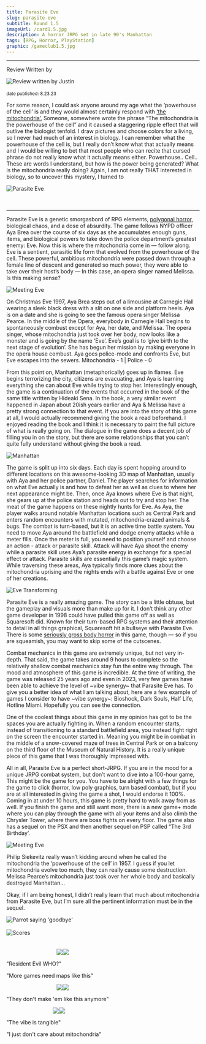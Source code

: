 ```yaml
---
title: Parasite Eve
slug: parasite-eve
subtitle: Round 1.5
imageUrl: /card1.5.jpg
description: A horror JRPG set in late 90's Manhattan
tags: [RPG, Horror, PlayStation]
graphic: /gameclub1.5.jpg
---
```

---
Review Written by
<div class="reviewimg"><img src="/reviews/reviewjustin.png"
alt="Review written by Justin" /> </div><br>
<sub>date published: 8.23.23</sub>

For some reason, I could ask anyone around my age what the ‘powerhouse of the cell’ is and they would almost certainly respond with [‘the mitochondria’.](/reviews/parasite/mitochondria.jpg) Someone, somewhere wrote the phrase “The mitochondria is the powerhouse of the cell” and it caused a staggering ripple effect that will outlive the biologist tenfold. I draw pictures and choose colors for a living, so I never had much of an interest in biology. I can remember what the powerhouse of the cell is, but I really don’t know what that actually means and I would be willing to bet that most people who can recite that cursed phrase do not really know what it actually means either. Powerhouse.. Cell.. These are words I understand, but how is the power being generated? What is the mitochondria really doing? Again, I am not really THAT interested in biology, so to uncover this mystery, I turned to 
<div class="reviewlogo"><img src="/reviews/parasite/logo.png"
alt="Parasite Eve"/></div><br><br />

---

Parasite Eve is a genetic smorgasbord of RPG elements, [polygonal horror](/reviews/parasite/rat.jpg), biological chaos, and a dose of absurdity. The game follows NYPD officer Aya Brea over the course of six days as she accumulates enough guns, items, and biological powers to take down the police department’s greatest enemy: Eve. Now this is where the mitochondria come in — follow along. Eve is a sentient, parasitic life form that evolved from the powerhouse of the cell. These powerful, ambitious mitochondria were passed down through a female line of descent and generated so much power, they were able to take over their host’s body — In this case, an opera singer named Melissa. Is this making sense?
<div class="reviewsplit"><img src="/reviews/parasite/meeteve.jpg"
alt="Meeting Eve" /><div>

On Christmas Eve 1997, Aya Brea steps out of a limousine at Carnegie Hall wearing a sleek black dress with a slit on one side and platform heels. Aya is on a date and she is going to see the famous opera singer Melissa Pearce. In the middle of the Opera, everybody in Carnegie Hall begins to spontaneously combust except for Aya, her date, and Melissa. The opera singer, whose mitochondria just took over her body, now looks like a monster and is going by the name ‘Eve’. Eve’s goal is to ‘give birth to the next stage of evolution’. She has begun her mission by making everyone in the opera house combust. Aya goes police-mode and confronts Eve, but Eve escapes into the sewers. Mitochondria - 1 | Police - 0

From this point on, Manhattan (metaphorically) goes up in flames. Eve begins terrorizing the city, citizens are evacuating, and Aya is learning everything she can about Eve while trying to stop her. Interestingly enough, the game is a continuation of the events that occurred in the book of the same title written by Hideaki Sena. In the book, a very similar event happened in Japan about 20ish years earlier and Aya & Melissa have a pretty strong connection to that event. If you are into the story of this game at all, I would actually recommend giving the book a read beforehand. I enjoyed reading the book and I think it is necessary to paint the full picture of what is really going on. The dialogue in the game does a decent job of filling you in on the story, but there are some relationships that you can’t quite fully understand without giving the book a read.
<div class="reviewsplit"><img src="/reviews/parasite/manhattan.gif"
alt="Manhattan" /><div>

The game is split up into six days. Each day is spent hopping around to different locations on this awesome-looking 3D map of Manhattan, usually with Aya and her police partner, Daniel. The player searches for information on what Eve actually is and how to defeat her as well as clues to where her next appearance might be. Then, once Aya knows where Eve is that night, she gears up at the police station and heads out to try and stop her. The meat of the game happens on these nightly hunts for Eve. As Aya, the player walks around notable Manhattan locations such as Central Park and enters random encounters with mutated, mitochondria-crazed animals & bugs. The combat is turn-based, but it is an active time battle system. You need to move Aya around the battlefield and dodge enemy attacks while a meter fills. Once the meter is full, you need to position yourself and choose an action - attack or parasite skill. Attack will have Aya shoot the enemy while a parasite skill uses Aya’s parasite energy in exchange for a special effect or attack. Parasite skills are essentially this game’s magic system. While traversing these areas, Aya typically finds more clues about the mitochondria uprising and the nights ends with a battle against Eve or one of her creations.
<div class="reviewsplit"><img src="/reviews/parasite/eve.gif"
alt="Eve Transforming" /><div>


Parasite Eve is a really amazing game. The story can be a little obtuse, but the gameplay and visuals more than make up for it. I don’t think any other game developer in 1998 could have pulled this game off as well as Squaresoft did. Known for their turn-based RPG systems and their attention to detail in all things graphical, Squaresoft hit a bullseye with Parasite Eve. There is some [seriously gross body horror](/reviews/parasite/bodyhorror.gif) in this game, though — so if you are squeamish, you may want to skip some of the cutscenes. 

Combat mechanics in this game are extremely unique, but not very in-depth. That said, the game takes around 9 hours to complete so the relatively shallow combat mechanics stay fun the entire way through. The mood and atmosphere of this game is incredible. At the time of writing, the game was released 25 years ago and even in 2023, very few games have been able to achieve the level of \~vibe synergy\~ that Parasite Eve has. To give you a better idea of what I am talking about, here are a few example of games I consider to have \~vibe synergy\~: Bioshock, Dark Souls, Half Life, Hotline Miami. Hopefully you can see the connection. 

One of the coolest things about this game in my opinion has got to be the spaces you are actually fighting in. When a random encounter starts, instead of transitioning to a standard battlefield area, you instead fight right on the screen the encounter started in. Meaning you might be in combat in the middle of a snow-covered maze of trees in Central Park or on a balcony on the third floor of the Museum of Natural History. It is a really unique piece of this game that I was thoroughly impressed with. 

All in all, Parasite Eve is a perfect short-JRPG. If you are in the mood for a unique JRPG combat system, but don’t want to dive into a 100-hour game, This might be the game for you. You have to be alright with a few things for the game to click (horror, low poly graphics, turn based combat), but if you are at all interested in giving the game a shot, I would endorse it 100%. Coming in at under 10 hours, this game is pretty hard to walk away from as well. If you finish the game and still want more, there is a new game+ mode where you can play through the game with all your items and also climb the Chrysler Tower, where there are boss fights on every floor. The game also has a sequel on the PSX and then another sequel on PSP called “The 3rd Birthday’.
<div class="reviewsplit"><img src="/reviews/parasite/aya.jpg"
alt="Meeting Eve" /><div>

Philip Siekevitz really wasn’t kidding around when he called the mitochondria the ‘powerhouse of the cell’ in 1957. I guess if you let mitochondria evolve too much, they can really cause some destruction. Melissa Pearce’s mitochondria just took over her whole body and basically destroyed Manhattan… 

Okay, if I am being honest, I didn’t really learn that much about mitochondria from Parasite Eve, but I’m sure all the pertinent information must be in the sequel. 

<div class="reviewsplit"><img src="/reviews/parasite/goodbye.gif"
alt="Parrot saying 'goodbye'" /><div>
	
<br>

<div class="reviewsplit"><img src="/reviews/scores/scoresoutline.png"
alt="Scores" /><div>

<br>
<br>

<div class="scores" style=" width: 100%;">
	 
<div class="stars"><img src="/reviews/reviewjustin.png" style="margin-left: 26%;"><img src="/reviews/scores/5star.png"><p>"Resident Evil WHO?"</p><p>"More games need maps like this"</div>

<div class="cstars"><img src="/reviews/reviewcullen.png" style="margin-left: 26%;"><img src="/reviews/scores/3star.png"><p>"They don't make 'em like this anymore"</p></div>

<div class="pstars"><img src="/reviews/reviewpatrick.png" style="margin-left: 24%;"><img src="/reviews/scores/3star.png"><p>"The vibe is tangible"</p><p>"I just don't care about mitochondria"</p></div>

</div>

